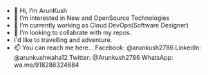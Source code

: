 - 👋 Hi, I’m ArunKush
- 👀 I’m interested in New and OpenSource Technologies
- 🌱 I’m currently working as Cloud DevOps(Software Designer)
- 💞️ I’m looking to collabrate with my repos.  
- I'd like to travelling and adventure. 
- 📫 You can reach me here...
          Facebook: @arunkush2786
          LinkedIn: @arunkushwaha12
          Twitter:  @Arunkush2786
          WhatsApp: wa.me/918286324684

